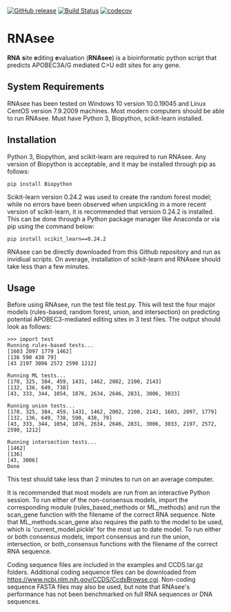 [![GitHub release](https://img.shields.io/github/tag-pre/zfalls/RNAsee.svg)](https://github.com/zfalls/RNAsee/releases)
[![Build Status](https://travis-ci.org/zfalls/RNAsee.png)](https://travis-ci.org/zmfalls/RNAsee)
[![codecov](https://codecov.io/gh/zfalls/RNAsee/branch/master/graph/badge.svg)](https://codecov.io/gh/zmfalls/RNAsee)
<!--[![Github All Releases](https://img.shields.io/github/downloads/zfalls/RNAsee/total.svg)](https://github.com/zfalls/RNAsee/downloads/total)-->

# RNAsee
**RNA** **s**ite **e**diting **e**valuation (**RNAsee**) is a bioinformatic python script that predicts APOBEC3A/G mediated C>U edit sites for any gene.

## System Requirements
RNAsee has been tested on Windows 10 version 10.0.19045 and Linux CentOS version 7.9.2009 machines. Most modern computers should be able to run RNAsee. Must have Python 3, Biopython, scikit-learn installed.

## Installation
Python 3, Biopython, and scikit-learn are required to run RNAsee. Any version of Biopython is acceptable, and it may be installed through pip as follows:

```pip install Biopython```

Scikit-learn version 0.24.2 was used to create the random forest model; while no errors have been observed when unpickling in a more recent version of scikit-learn, it is recommended that version 0.24.2 is installed. This can be done through a Python package manager like Anaconda or via pip using the command below:

```pip install scikit_learn==0.24.2```

RNAsee can be directly downloaded from this Github repository and run as invidiual scripts. On average, installation of scikit-learn and RNAsee should take less than a few minutes.

## Usage
Before using RNAsee, run the test file test.py. This will test the four major models (rules-based, random forest, union, and intersection) on predicting potential APOBEC3-mediated editing sites in 3 test files. The output should look as follows:

```
>>> import test
Running rules-based tests...
[1603 2097 1779 1462]
[136 590 438 79]
[43 2197 3006 2572 2590 1212]

Running ML tests...
[170, 325, 384, 459, 1431, 1462, 2002, 2100, 2143]
[132, 136, 649, 738]
[43, 333, 344, 1054, 1876, 2634, 2646, 2831, 3006, 3033]

Running union tests...
[170, 325, 384, 459, 1431, 1462, 2002, 2100, 2143, 1603, 2097, 1779]
[132, 136, 649, 738, 590, 438, 79]
[43, 333, 344, 1054, 1876, 2634, 2646, 2831, 3006, 3033, 2197, 2572, 2590, 1212]

Running intersection tests...
[1462]
[136]
[43, 3006]
Done
```

This test should take less than 2 minutes to run on an average computer.

It is recommended that most models are run from an interactive Python session. To run either of the non-consensus models, import the corresponding module (rules_based_methods or ML_methods) and run the scan_gene function with the filename of the correct RNA sequence. Note that ML_methods.scan_gene also requires the path to the model to be used, which is 'current_model.pickle' for the most up to date model. To run either or both consensus models, import consensus and run the union, intersection, or both_consensus functions with the filename of the correct RNA sequence. 

Coding sequence files are included in the examples and CCDS.tar.gz folders. Additional coding sequence files can be downloaded from https://www.ncbi.nlm.nih.gov/CCDS/CcdsBrowse.cgi. Non-coding sequence FASTA files may also be used, but note that RNAsee's performance has not been benchmarked on full RNA sequences or DNA sequences.